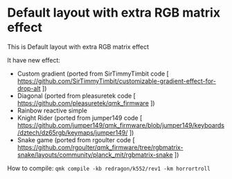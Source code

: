 # Default layout with extra RGB matrix effect

This is Default layout with extra RGB matrix effect

It have new effect:
- Custom gradient (ported from SirTimmyTimbit code [ https://github.com/SirTimmyTimbit/customizable-gradient-effect-for-drop-alt ])
- Diagonal (ported from pleasuretek code [ https://github.com/pleasuretek/qmk_firmware ])
- Rainbow reactive simple
- Knight Rider (ported from jumper149 code [ https://github.com/jumper149/qmk_firmware/blob/jumper149/keyboards/dztech/dz65rgb/keymaps/jumper149/ ])
- Snake game (ported from rgoulter code [ https://github.com/rgoulter/qmk_firmware/tree/rgbmatrix-snake/layouts/community/planck_mit/rgbmatrix-snake ])

How to compile: `qmk compile -kb redragon/k552/rev1 -km horrortroll`
